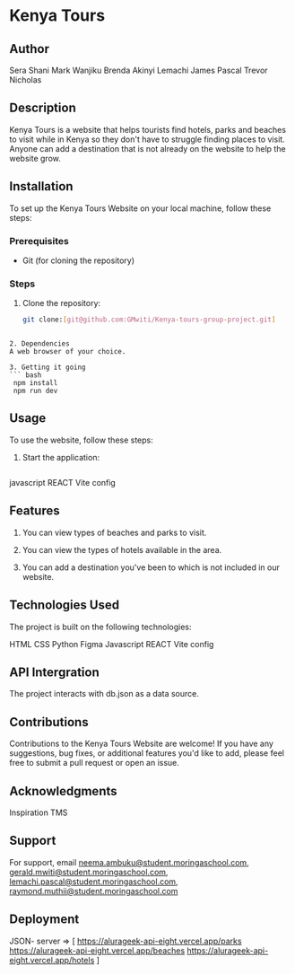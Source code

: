 # Kenya Tours

## Author

Sera Shani 
Mark Wanjiku
Brenda Akinyi 
Lemachi James Pascal
Trevor Nicholas 



## Description
Kenya Tours is a website that helps tourists find hotels, parks and beaches to visit while in Kenya so they don't have to struggle finding places to visit. Anyone can add a destination that is not already on the website to help the website grow.

## Installation
To set up the Kenya Tours Website on your local machine, follow these steps:

### Prerequisites
- Git (for cloning the repository)

### Steps
1. Clone the repository:
   ```bash
   git clone:[git@github.com:GMwiti/Kenya-tours-group-project.git]
```

2. Dependencies
A web browser of your choice.

3. Getting it going
``` bash
 npm install 
 npm run dev
 ```

## Usage
To use the website, follow these steps:

1. Start the application:

   ```bash 
  javascript
  REACT
  Vite config
  
  
## Features
1. You can view types of beaches and parks to visit.

2. You can view the types of hotels available in the area.

3. You can add a destination you've been to which is not included in our website.


## Technologies Used
The project is built on the following technologies:

HTML
CSS
Python
Figma
Javascript
REACT
Vite config

 ## API Intergration
The project interacts with db.json as a data source.


## Contributions
Contributions to the Kenya Tours Website are welcome! 
If you have any suggestions, bug fixes, or additional features you'd like to add, please feel free to submit a pull request or open an issue.

## Acknowledgments
Inspiration
TMS

## Support
For support, email neema.ambuku@student.moringaschool.com, gerald.mwiti@student.moringaschool.com, lemachi.pascal@student.moringaschool.com, raymond.muthii@student.moringaschool.com

 ## Deployment
JSON- server => [
    https://alurageek-api-eight.vercel.app/parks
    https://alurageek-api-eight.vercel.app/beaches
    https://alurageek-api-eight.vercel.app/hotels
]

